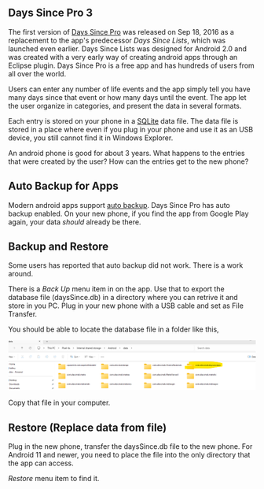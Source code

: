 ## Days Since Pro 3
The first version of [Days Since Pro](https://play.google.com/store/apps/details?id=com.alexcmak.dayssincepro) was released on Sep 18, 2016 as a replacement to the app's predecessor *Days Since Lists*, which was launched even earlier. Days Since Lists was designed for Android 2.0 and was created with a very early way of creating android apps through an Eclipse plugin. Days Since Pro is a free app and has hundreds of users from all over the world.  

Users can enter any number of life events and the app simply tell you have many days since that event or how many days until the event. The app let the user organize in categories, and present the data in several formats.

Each entry is stored on your phone in a [SQLite](https://www.sqlite.org/) data file. The data file is stored in a place where even if you plug in your phone and use it as an USB device, you still cannot find it in Windows Explorer.

An android phone is good for about 3 years. What happens to the entries that were created by the user? How can the entries get to the new phone?

## Auto Backup for Apps

Modern android apps support [auto backup](https://developer.android.com/guide/topics/data/autobackup). Days Since Pro has auto backup enabled. On your new phone, if you find the app from Google Play again, your data *should* already be there.

## Backup and Restore

Some users has reported that auto backup did not work. There is a work around. 

There is a *Back Up* menu item in on the app. Use that to export the database file (daysSince.db) in a directory where you can retrive it and store in you PC. 
Plug in your new phone with a USB cable and set as File Transfer.

You should be able to locate the database file in a folder like this, 

![screenshot](https://github.com/alexcmak/AndroidApps/blob/main/DaysSincePro3/internal_shared_storage_dsp.png)


Copy that file in your computer.

## Restore (Replace data from file)

Plug in the new phone, transfer the daysSince.db file to the new phone. 
For Android 11 and newer, you need to place the file into the only directory that the app can access.


*Restore* menu item to find it.
